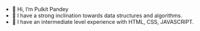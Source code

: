 - 👋 Hi, I’m Pulkit Pandey
- 👀 I have a strong inclination towards data structures and algorithms.
- 🌱 I have an intermediate level experience with HTML, CSS, JAVASCRIPT.

<!---
Pulkit-Pandey-09/Pulkit-Pandey-09 is a ✨ special ✨ repository because its `README.md` (this file) appears on your GitHub profile.
You can click the Preview link to take a look at your changes.
--->
